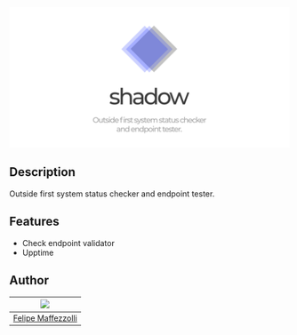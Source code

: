 <div align="center">
  <img src="https://raw.githubusercontent.com/FeMaffezzolli/shadow/main/shadow.png?token=GHSAT0AAAAAABQEDMVH5UV776MX35663TAMYPRYN7Q" width="600px">
</div>

## Description

Outside first system status checker and endpoint tester.

## Features

- Check endpoint validator
- Upptime

## Author

| [<img src="https://avatars.githubusercontent.com/u/26548010?v=4" width="75px;"/>](https://github.com/diego3g) |
| :-: |
|[Felipe Maffezzolli](https://github.com/femaffezzolli)|
